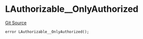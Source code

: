 # LAuthorizable__OnlyAuthorized
[Git Source](https://github.com/VaporFi/liquid-staking/blob/5d323fd7888bb01e362cdf4c980f8c20b18b712f/src/libraries/LAuthorizable.sol)


```solidity
error LAuthorizable__OnlyAuthorized();
```

